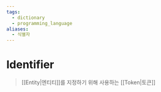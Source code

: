 ```yaml
---
tags:
  - dictionary
  - programming_language
aliases:
  - 식별자
---
```

# Identifier
> [[Entity|엔티티]]를 지정하기 위해 사용하는 [[Token|토큰]]